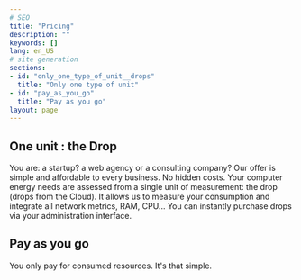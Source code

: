 ```yaml
---
# SEO
title: "Pricing"
description: ""
keywords: []
lang: en_US
# site generation
sections:
- id: "only_one_type_of_unit__drops"
  title: "Only one type of unit"
- id: "pay_as_you_go"
  title: "Pay as you go"
layout: page
---
```


## One unit : the Drop
You are: a startup? a web agency or a consulting company? Our offer is simple and affordable to every business. No hidden costs.
Your computer energy needs are assessed from a single unit of measurement: the drop (drops from the Cloud). It allows us to measure your consumption and integrate all network metrics, RAM, CPU... You can instantly purchase drops via your administration interface.

## Pay as you go
You only pay for consumed resources. It's that simple.
